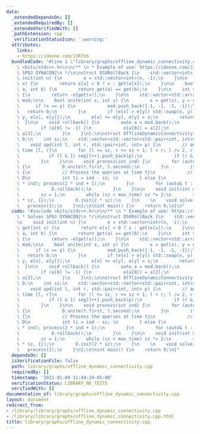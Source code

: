 ```yaml
---
data:
  _extendedDependsOn: []
  _extendedRequiredBy: []
  _extendedVerifiedWith: []
  _pathExtension: cpp
  _verificationStatusIcon: ':warning:'
  attributes:
    links:
    - https://ideone.com/J3R7nb
  bundledCode: "#line 1 \"library/graphs/offline_dynamic_connectivity.cpp\"\n#include\
    \ <bits/stdc++.h>\n\n/** \n * Example of use: https://ideone.com/J3R7nb\n * Solves\
    \ SPOJ DYNACON2\n */\n\nstruct DSURollBack {\n    std::vector<int> e;\n\n    void\
    \ init(int n) {\n        e = std::vector<int>(n, -1);\n    }\n\n    int get(int\
    \ x) {\n        return e[x] < 0 ? x : get(e[x]);\n    }\n\n    bool same_set(int\
    \ a, int b) {\n        return get(a) == get(b);\n    }\n\n    int size(int x)\
    \ {\n        return -e[get(x)];\n    }\n\n    std::vector<std::array<int, 4>>\
    \ mod;\n\n    bool unite(int x, int y) {\n        x = get(x), y = get(y);\n  \
    \      if (x == y) {\n            mod.push_back({-1, -1, -1, -1});\n         \
    \   return 0;\n        }\n        if (e[x] > e[y]) std::swap(x, y);\n        mod.push_back({x,\
    \ y, e[x], e[y]});\n        e[x] += e[y], e[y] = x;\n        return true;\n  \
    \  }\n\n    void rollback() {\n        auto a = mod.back();\n        mod.pop_back();\n\
    \        if (a[0] != -1) {\n            e[a[0]] = a[2];\n            e[a[1]] =\
    \ a[3];\n        }\n    }\n};\n\nstruct OfflineDynamicConnectivity {\n    DSURollBack\
    \ D;\n    int sz;\n    std::vector<std::vector<std::pair<int, int>>> seg;\n\n\
    \    void upd(int l, int r, std::pair<int, int> p) {\n        // add edge p from\
    \ time [l, r]\n        for (l += sz, r += sz + 1; l < r; l /= 2, r /= 2) {\n \
    \           if (l & 1) seg[l++].push_back(p);\n            if (r & 1) seg[--r].push_back(p);\n\
    \        }\n    }\n\n    void process(int ind) {\n        for (auto& t : seg[ind])\
    \ {\n            D.unite(t.first, t.second);\n        }\n        if (ind >= sz)\
    \ {\n            // Process the queries at time ti\n            // Do stuff with\
    \ D\n            int ti = ind - sz; \n        } else {\n            process(2\
    \ * ind); process(2 * ind + 1);\n        }\n        for (auto& t : seg[ind]) {\n\
    \            D.rollback();\n        }\n    }\n\n    void init(int max_time) {\n\
    \        sz = 1;\n        while (sz < max_time) sz *= 2;\n        seg.assign(2\
    \ * sz, {});\n        D.init(2 * sz);\n    }\n    \n    void solve() {\n     \
    \   process(1);\n    }\n};\n\nint main() {\n    return 0;\n}\n"
  code: "#include <bits/stdc++.h>\n\n/** \n * Example of use: https://ideone.com/J3R7nb\n\
    \ * Solves SPOJ DYNACON2\n */\n\nstruct DSURollBack {\n    std::vector<int> e;\n\
    \n    void init(int n) {\n        e = std::vector<int>(n, -1);\n    }\n\n    int\
    \ get(int x) {\n        return e[x] < 0 ? x : get(e[x]);\n    }\n\n    bool same_set(int\
    \ a, int b) {\n        return get(a) == get(b);\n    }\n\n    int size(int x)\
    \ {\n        return -e[get(x)];\n    }\n\n    std::vector<std::array<int, 4>>\
    \ mod;\n\n    bool unite(int x, int y) {\n        x = get(x), y = get(y);\n  \
    \      if (x == y) {\n            mod.push_back({-1, -1, -1, -1});\n         \
    \   return 0;\n        }\n        if (e[x] > e[y]) std::swap(x, y);\n        mod.push_back({x,\
    \ y, e[x], e[y]});\n        e[x] += e[y], e[y] = x;\n        return true;\n  \
    \  }\n\n    void rollback() {\n        auto a = mod.back();\n        mod.pop_back();\n\
    \        if (a[0] != -1) {\n            e[a[0]] = a[2];\n            e[a[1]] =\
    \ a[3];\n        }\n    }\n};\n\nstruct OfflineDynamicConnectivity {\n    DSURollBack\
    \ D;\n    int sz;\n    std::vector<std::vector<std::pair<int, int>>> seg;\n\n\
    \    void upd(int l, int r, std::pair<int, int> p) {\n        // add edge p from\
    \ time [l, r]\n        for (l += sz, r += sz + 1; l < r; l /= 2, r /= 2) {\n \
    \           if (l & 1) seg[l++].push_back(p);\n            if (r & 1) seg[--r].push_back(p);\n\
    \        }\n    }\n\n    void process(int ind) {\n        for (auto& t : seg[ind])\
    \ {\n            D.unite(t.first, t.second);\n        }\n        if (ind >= sz)\
    \ {\n            // Process the queries at time ti\n            // Do stuff with\
    \ D\n            int ti = ind - sz; \n        } else {\n            process(2\
    \ * ind); process(2 * ind + 1);\n        }\n        for (auto& t : seg[ind]) {\n\
    \            D.rollback();\n        }\n    }\n\n    void init(int max_time) {\n\
    \        sz = 1;\n        while (sz < max_time) sz *= 2;\n        seg.assign(2\
    \ * sz, {});\n        D.init(2 * sz);\n    }\n    \n    void solve() {\n     \
    \   process(1);\n    }\n};\n\nint main() {\n    return 0;\n}"
  dependsOn: []
  isVerificationFile: false
  path: library/graphs/offline_dynamic_connectivity.cpp
  requiredBy: []
  timestamp: '2021-01-09 11:49:29-05:00'
  verificationStatus: LIBRARY_NO_TESTS
  verifiedWith: []
documentation_of: library/graphs/offline_dynamic_connectivity.cpp
layout: document
redirect_from:
- /library/library/graphs/offline_dynamic_connectivity.cpp
- /library/library/graphs/offline_dynamic_connectivity.cpp.html
title: library/graphs/offline_dynamic_connectivity.cpp
---
```

